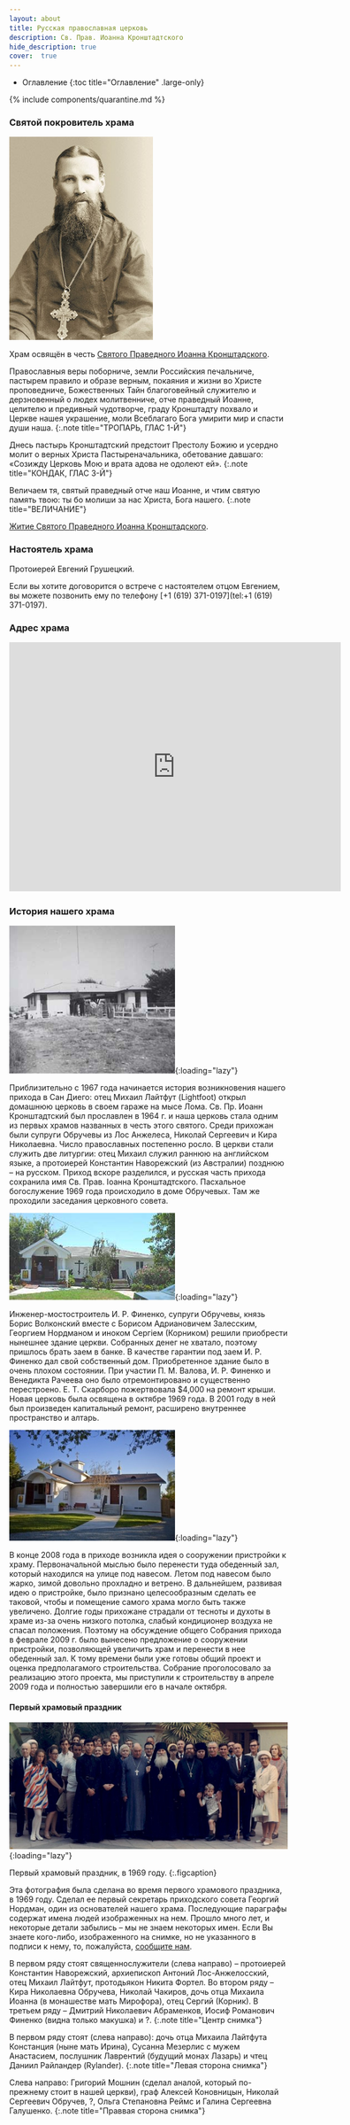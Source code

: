 ```yaml
---
layout: about
title: Русская православная церковь
description: Св. Прав. Иоанна Кронштадтского
hide_description: true
cover:  true
---
```


* Оглавление
{:toc title="Оглавление" .large-only}

{% include components/quarantine.md %}

### Святой покровитель храма

![Святой Праведный Иоанн Кронштадтский](/assets/img/st-john-of-kronstadt.jpg#right)

Храм освящён в честь [Святого Праведного Иоанна Кронштадского](/st-john-of-kronstadt).

Православныя веры поборниче, земли Российския печальниче, пастырем правило и образе верным, покаяния и жизни во Христе проповедниче, Божественных Тайн благоговейный служителю и дерзновенный о людех молитвенниче, отче праведный Иоанне, целителю и предивный чудотворче, граду Кронштадту похвало и Церкве нашея украшение, моли Всеблагаго Бога умирити мир и спасти души наша.
{:.note title="ТРОПАРЬ, ГЛАС 1-Й"}

Днесь пастырь Кронштадтский предстоит Престолу Божию и усердно молит о верных Христа Пастыреначальника, обетование давшаго: «Созижду Церковь Мою и врата адова не одолеют ей».
{:.note title="КОНДАК, ГЛАС 3-Й"}

Величаем тя, святый праведный отче наш Иоанне, и чтим святую память твою: ты бо молиши за нас Христа, Бога нашего.
{:.note title="ВЕЛИЧАНИЕ"}

[Житие Святого Праведного Иоанна Кронштадского](/st-john-of-kronstadt).

### Настоятель храма

Протоиерей Евгений Грушецкий.

<!--author-->

Если вы хотите договорится о встрече с настоятелем отцом Евгением, вы можете позвонить ему по телефону [+1 (619) 371-0197](tel:+1 (619) 371-0197).

### Адрес храма

<iframe src="https://www.google.com/maps/embed?pb=!1m18!1m12!1m3!1d3355.670097046782!2d-117.08681204862029!3d32.7479496926796!2m3!1f0!2f0!3f0!3m2!1i1024!2i768!4f13.1!3m3!1m2!1s0x80d9541c04a72c89%3A0xf992f718732f0cf!2sSt.%20John%20of%20Kronstadt%20Russian%20Orthodox%20Church!5e0!3m2!1sen!2sus!4v1603735198398!5m2!1sen!2sus" width="600" height="450" frameborder="0" style="border:0;" allowfullscreen="" aria-hidden="false" tabindex="0"></iframe>

### История нашего храма

![Здание церкви в 1970 году](/assets/img/churchin1970.jpg#left){:loading="lazy"}

Приблизительно с 1967 года начинается история возникновения нашего прихода в Сан Диего: отец Михаил Лайтфут (Lightfoot) открыл домашнюю церковь в своем гараже на мысе Лома. Св. Пр. Иоанн Кронштадтский был прославлен в 1964 г. и наша церковь стала одним из первых храмов названных в честь этого святого. Среди прихожан были супруги Обручевы из Лос Анжелеса, Николай Сергеевич и Кира Николаевна. Число православных постепенно росло. В церкви стали служить две литургии: отец Михаил служил раннюю на английском языке, а протоиерей Константин Наворежский (из Австралии) позднюю – на русском. Приход вскоре разделился, и русская часть прихода сохранила имя Св. Прав. Iоанна Кронштадтского. Пасхальное богослужение 1969 года происходило в доме Обручевых. Там же проходили заседания церковного совета.

![Здание церкви в 2001 году](/assets/img/church.jpg#left){:loading="lazy"}

Инженер-мостостроитель И. Р. Финенко, супруги Обручевы, князь Борис Волконский вместе с Борисом Адриановичем Залесским, Георгием Нордманом и иноком Сергiем (Корником) решили приобрести нынешнее здание церкви. Собранных денег не хватало, поэтому пришлось брать заем в банке. В качестве гарантии под заем И. Р. Финенко дал свой собственный дом. Приобретенное здание было в очень плохом состоянии. При участии П. М. Валова, И. Р. Финенко и Венедикта Рачеева оно было отремонтировано и существенно перестроено. Е. Т. Скарборо пожертвовала $4,000 на ремонт крыши. Новая церковь была освящена в октябре 1969 года. В 2001 году в ней был произведен капитальный ремонт, расширено внутреннее пространство и алтарь.

![Здание церкви в 2008 году](/assets/img/newchurch.jpg#left){:loading="lazy"}

В конце 2008 года в приходе возникла идея о сооружении пристройки к храму. Первоначальной мыслью было перенести туда обеденный зал, который находился на улице под навесом. Летом под навесом было жарко, зимой довольно прохладно и ветрено. В дальнейшем, развивая идею о пристройке, было признано целесообразным сделать ее таковой, чтобы и помещение самого храма могло быть также увеличено. Долгие годы прихожане страдали от тесноты и духоты в храме из-за очень низкого потолка, слабый кондиционер воздуха не спасал положения. Поэтому на обсуждение общего Собрания прихода в феврале 2009 г. было вынесено предложение о сооружении пристройки, позволяющей увеличить храм и перенести в нее обеденный зал. К тому времени были уже готовы общий проект и оценка предполагамого строительства. Собрание проголосовало за реализацию этого проекта, мы приступили к строительству в апреле 2009 года и полностью завершили его в начале октября.

#### Первый храмовый праздник
![Первый храмовый праздник](/assets/img/30yearsago.jpg){:loading="lazy"}

Первый храмовый праздник, в 1969 году.
{:.figcaption}

Эта фотография была сделана во время первого храмового праздника, в 1969 году. Сделал ее первый секретарь приходского совета Георгий Нордман, один из основателей нашего храма. Последующие параграфы содержат имена людей изображенных на нем. Прошло много лет, и некоторые детали забылись – мы не знаем некоторых имен. Если Вы знаете кого-либо, изображенного на снимке, но не указанного в подписи к нему, то, пожалуйста, [сообщите нам](mailto:stjohnofkronstadtsandiego@gmail.com).

В первом ряду стоят священнослужители (слева направо) – протоиерей Константин Наворежский, архиепископ Антоний Лос-Анжелосский, отец Михаил Лайтфут, протодьякон Никита Фортел. Во втором ряду – Кира Николаевна Обручева, Николай Чакиров, дочь отца Михаила Иоанна (в монашестве мать Мирофора), отец Сергий (Корник). В третьем ряду – Дмитрий Николаевич Абраменков, Иосиф Романович Финенко (видна только макушка) и ?.
{:.note title="Центр снимка"}

В первом ряду стоят (слева направо):  дочь отца Михаила Лайтфута Констанция (ныне мать Ирина), Сусанна Мезерлис с мужем Анастасием, послушник Лаврентий (будущий монах Лазарь) и чтец Даниил Райландер (Rylander).
{:.note title="Левая сторона снимка"}

Слева направо: Григорий Мошнин (сделал аналой, который по-прежнему стоит в нашей церкви), граф Алексей Коновницын, Николай Сергеевич Обручев, ?, Ольга Степановна Реймс и Галина Сергеевна Галушенко.
{:.note title="Праввая сторона снимка"}

